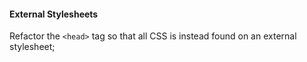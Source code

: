 #### External Stylesheets
Refactor the `<head>` tag so that all CSS is instead found on an external stylesheet;
